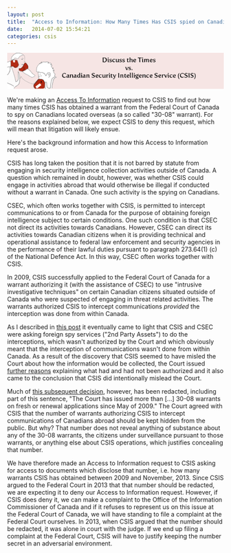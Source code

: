 ```yaml
---
layout: post
title:  "Access to Information: How Many Times Has CSIS spied on Canadians Overseas?"
date:   2014-07-02 15:54:21
categories: csis
---
```


<img class="image-center" src="/csisheader.png">

 <!--more--> 

We're making an <a href="http://laws-lois.justice.gc.ca/eng/acts/A-1/page-1.html">Access To Information</a> request to CSIS to find out how many times CSIS has obtained a warrant from the Federal Court of Canada to spy on Canadians located overseas (a so called "30-08" warrant).  For the reasons explained below, we expect CSIS to deny this request, which will mean that litigation will likely ensue. 

Here's the background information and how this Access to Information request arose. 

CSIS has long taken the position that it is not barred by statute from engaging in security intelligence collection activities outside of Canada.  A question which remained in doubt, however, was whether CSIS could engage in activities abroad that would otherwise be illegal if conducted without a warrant in Canada. One such activity is the spying on Canadians.   

CSEC, which often works together with CSIS, is permitted to intercept communications to or from Canada for the purpose of obtaining foreign intelligence subject to certain conditions. One such condition is that CSEC not direct its activities towards Canadians. However, CSEC can direct its activities towards Canadian citizens when it is providing technical and operational assistance to federal law enforcement and security agencies in the performance of their lawful duties pursuant to paragraph 273.64(1) (c) of the National Defence Act. In this way, CSEC often works together with CSIS. 

In 2009, CSIS successfully applied to the Federal Court of Canada for a warrant authorizing it (with the assistance of CSEC) to use "intrusive investigative techniques" on certain Canadian citizens situated outside of Canada who were suspected of engaging in threat related activities. The warrants authorized CSIS to intercept communications <i>provided</i> the interception was done from within Canada.  

As I described in  <a href="http://discussthetimes.com/csis/2014/06/23/csis-file-most-popular-at-federal-court/">this post</a> it eventually came to light that CSIS and CSEC were asking foreign spy services ("2nd Party Assets") to do the interceptions, which wasn't authorized by the Court and which obviously meant that the interception of communications wasn't done from within Canada. As a result of the discovery that CSIS seemed to have misled the Court about how the information would be collected, the Court issued <a href="http://decisions.fct-cf.gc.ca/fc-cf/decisions/en/item/66439/index.do"> further reasons</a> explaining what had and had not been authorized and it also came to the conclusion that CSIS did intentionally mislead the Court.

Much of <a href="http://decisions.fct-cf.gc.ca/fc-cf/decisions/en/item/66439/index.do">this subsequent decision</a>, however, has been redacted, including part of this sentence, "The Court has issued more than [...] 30-08 warrants on fresh or renewal applications since May of 2009."  The Court agreed with CSIS that the number of warrants authorizing CSIS to intercept communications of Canadians abroad should be kept hidden from the public.  But why?  That number does not reveal anything of substance about any of the 30-08 warrants, the citizens under surveillance pursuant to those warrants, or anything else about CSIS operations, which justifies concealing that number.

We have therefore made an Access to Information request to CSIS asking for access to documents which disclose that number, i.e. how many warrants CSIS has obtained between 2009 and November, 2013. Since CSIS argued to the Federal Court in 2013 that that number should be redacted, we are expecting it to deny our Access to Information request. However, if CSIS does deny it, we can make a complaint to the Office of the Information Commissioner of Canada and if it refuses to represent us on this issue at the Federal Court of Canada, we will have standing to file a complaint at the Federal Court ourselves.  In 2013, when CSIS argued that the number should be redacted, it was alone in court with the judge. If we end up filing a complaint at the Federal Court, CSIS will have to justify keeping the number secret in an adversarial environment.







